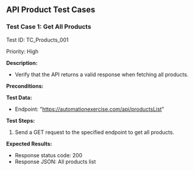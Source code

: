 ## API Product Test Cases

### Test Case 1: Get All Products

Test ID: TC_Products_001

Priority: High

**Description:** 
- Verify that the API returns a valid response when fetching all products.

**Preconditions:**

**Test Data:**

- Endpoint: "https://automationexercise.com/api/productsList"

**Test Steps:**

1. Send a GET request to the specified endpoint to get all products.

**Expected Results:**

- Response status code: 200
- Response JSON: All products list
